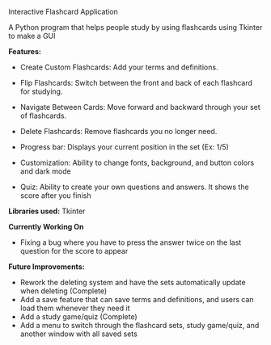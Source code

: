 Interactive Flashcard Application


A Python program that helps people study by using flashcards using Tkinter to make a GUI

**Features:**

* Create Custom Flashcards: Add your terms and definitions.

* Flip Flashcards: Switch between the front and back of each flashcard for studying.

* Navigate Between Cards: Move forward and backward through your set of flashcards.

* Delete Flashcards: Remove flashcards you no longer need.

* Progress bar: Displays your current position in the set (Ex: 1/5)

* Customization: Ability to change fonts, background, and button colors and dark mode

* Quiz: Ability to create your own questions and answers. It shows the score after you finish


**Libraries used:**
  Tkinter

**Currently Working On**

 * Fixing a bug where you have to press the answer twice on the last question for the score to appear

**Future Improvements:**
* Rework the deleting system and have the sets automatically update when deleting (Complete)
* Add a save feature that can save terms and definitions, and users can load them whenever they need it
* Add a study game/quiz (Complete)
* Add a menu to switch through the flashcard sets, study game/quiz, and another window with all saved sets
  
